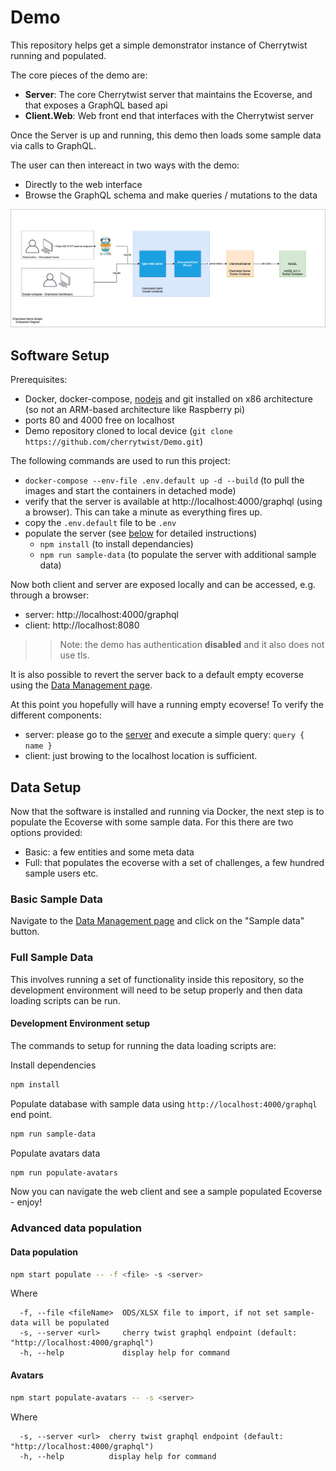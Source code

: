 # Demo

This repository helps get a simple demonstrator instance of Cherrytwist running and populated.

The core pieces of the demo are:

- **Server**: The core Cherrytwist server that maintains the Ecoverse, and that exposes a GraphQL based api
- **Client.Web**: Web front end that interfaces with the Cherrytwist server

Once the Server is up and running, this demo then loads some sample data via calls to GraphQL.

The user can then intereact in two ways with the demo:

- Directly to the web interface
- Browse the GraphQL schema and make queries / mutations to the data

![ComponentDiagram](./design/ComponentDiagram.png)

## Software Setup

Prerequisites:

- Docker, docker-compose, [nodejs](https://nodejs.org/en/download/package-manager/) and git installed on x86 architecture (so not an ARM-based architecture like Raspberry pi)
- ports 80 and 4000 free on localhost
- Demo repository cloned to local device (`git clone https://github.com/cherrytwist/Demo.git`)

The following commands are used to run this project:

- `docker-compose --env-file .env.default up -d --build` (to pull the images and start the containers in detached mode)
- verify that the server is available at http://localhost:4000/graphql (using a browser). This can take a minute as everything fires up.
- copy the `.env.default` file to be `.env`
- populate the server (see [below](#data-setup) for detailed instructions)
  - `npm install` (to install dependancies)
  - `npm run sample-data` (to populate the server with additional sample data)

Now both client and server are exposed locally and can be accessed, e.g. through a browser:

- server: http://localhost:4000/graphql
- client: http://localhost:8080

> > Note: the demo has authentication **disabled** and it also does not use tls.

It is also possible to revert the server back to a default empty ecoverse using the [Data Management page](http://localhost:4000/data-management).


At this point you hopefully will have a running empty ecoverse! To verify the different components:

- server: please go to the [server](http://localhost:4000/graphql) and execute a simple query: `query { name }`
- client: just browing to the localhost location is sufficient.

## Data Setup

Now that the software is installed and running via Docker, the next step is to populate the Ecoverse with some sample data. For this there are two options provided:

- Basic: a few entities and some meta data
- Full: that populates the ecoverse with a set of challenges, a few hundred sample users etc.

### Basic Sample Data

Navigate to the [Data Management page](http://localhost:4000/data-management) and click on the "Sample data" button.

### Full Sample Data

This involves running a set of functionality inside this repository, so the development environment will need to be setup properly and then data loading scripts can be run.

#### **Development Environment setup**

The commands to setup for running the data loading scripts are:

Install dependencies

```bash
npm install
```

Populate database with sample data using `http://localhost:4000/graphql` end point.

```bash
npm run sample-data
```

Populate avatars data

```bash
npm run populate-avatars
```

Now you can navigate the web client and see a sample populated Ecoverse - enjoy!

### Advanced data population

#### Data population

```bash
npm start populate -- -f <file> -s <server>
```

Where

```
  -f, --file <fileName>  ODS/XLSX file to import, if not set sample-data will be populated
  -s, --server <url>     cherry twist graphql endpoint (default: "http://localhost:4000/graphql")
  -h, --help             display help for command
```

#### Avatars

```bash
npm start populate-avatars -- -s <server>
```

Where

```
  -s, --server <url>  cherry twist graphql endpoint (default: "http://localhost:4000/graphql")
  -h, --help          display help for command
```